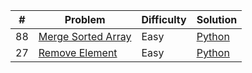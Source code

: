 | #  | Problem                                                                                                                       | Difficulty | Solution                                       |
|----|-------------------------------------------------------------------------------------------------------------------------------|------------|------------------------------------------------|
| 88 | [Merge Sorted Array](https://leetcode.com/problems/merge-sorted-array/description/?envType=study-plan-v2&envId=top-interview-150) | Easy       | [Python](https://github.com/maksymrusanov/leetcode/blob/main/Algorithms/88.%20Merge%20Sorted%20Array.py) |
| 27 | [Remove Element](https://leetcode.com/problems/remove-element/description/?envType=study-plan-v2&envId=top-interview-150) | Easy       | [Python](https://github.com/maksymrusanov/leetcode/blob/main/Algorithms/27.%20Remove%20Element.py)     |

